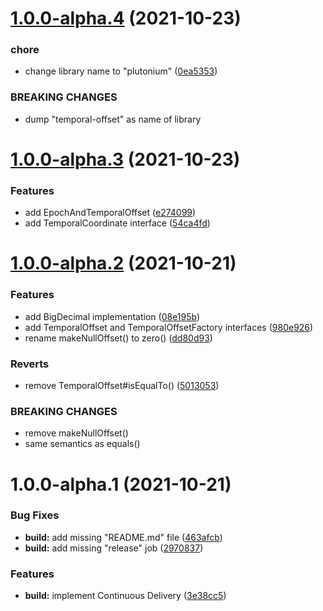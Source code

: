 # [1.0.0-alpha.4](https://github.com/giulioscattolin/plutonium/compare/v1.0.0-alpha.3...v1.0.0-alpha.4) (2021-10-23)


### chore

* change library name to "plutonium" ([0ea5353](https://github.com/giulioscattolin/plutonium/commit/0ea53538ef5a496d18be65a2f4d2010c558b848b))


### BREAKING CHANGES

* dump "temporal-offset" as name of library

# [1.0.0-alpha.3](https://github.com/giulioscattolin/plutonium/compare/v1.0.0-alpha.2...v1.0.0-alpha.3) (2021-10-23)


### Features

* add EpochAndTemporalOffset ([e274099](https://github.com/giulioscattolin/plutonium/commit/e2740998e4238d618ee2dc2e13c8d0fc40c01edc))
* add TemporalCoordinate interface ([54ca4fd](https://github.com/giulioscattolin/plutonium/commit/54ca4fdb154e0c583523ba07609d29e51a63c8ab))

# [1.0.0-alpha.2](https://github.com/giulioscattolin/plutonium/compare/v1.0.0-alpha.1...v1.0.0-alpha.2) (2021-10-21)


### Features

* add BigDecimal implementation ([08e195b](https://github.com/giulioscattolin/plutonium/commit/08e195bd338267e6dcf034b13206e44e875a4610))
* add TemporalOffset and TemporalOffsetFactory interfaces ([980e926](https://github.com/giulioscattolin/plutonium/commit/980e926889345d8a910544ce1db19ffda8f6207e))
* rename makeNullOffset() to zero() ([dd80d93](https://github.com/giulioscattolin/plutonium/commit/dd80d9348f036e23131ecea2f195127da866b8de))


### Reverts

* remove TemporalOffset#isEqualTo() ([5013053](https://github.com/giulioscattolin/plutonium/commit/50130531570ed16df408b9d2f16cd6ec20f084c9))


### BREAKING CHANGES

* remove makeNullOffset()
* same semantics as equals()

# 1.0.0-alpha.1 (2021-10-21)


### Bug Fixes

* **build:** add missing "README.md" file ([463afcb](https://github.com/giulioscattolin/plutonium/commit/463afcb7b7309a7cca940172db86379d00943351))
* **build:** add missing "release" job ([2970837](https://github.com/giulioscattolin/plutonium/commit/29708378582a981abd3a9620923a3aa0e9816acd))


### Features

* **build:** implement Continuous Delivery ([3e38cc5](https://github.com/giulioscattolin/plutonium/commit/3e38cc5a0dd49fe46242eb844f51d8047e21fb11))
